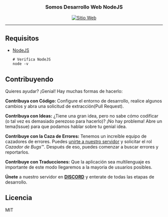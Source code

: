 ﻿<p align="center">
	<h3 align="center">Somos Desarrollo Web NodeJS</h3>
</p>

<p align="center">
  <a href="https://desarrollonodejs.pro"><img alt="Sitio Web" src="https://img.shields.io/website-up-down-green-red/http/shields.io.svg"></a>
</p>


---


## Requisitos

- [NodeJS](https://nodejs.org/es/) 

	```
	# Verifica NodeJS
	node -v
	```

## Contribuyendo 
Quieres ayudar? ¡Genial! Hay muchas formas de hacerlo:

**Contribuya con Código:** Configure el entorno de desarrollo, realice algunos cambios y abra una solicitud de extracción(Pull Request). 

**Contribuya con Ideas:** ¿Tiene una gran idea, pero no sabe cómo codificar (o tal vez es demasiado perezoso para hacerlo)? ¡No hay problema! Abre un tema(Issue) para que podamos hablar sobre tu genial idea.

**Contribuye con la Caza de Errores:** Tenemos un increíble equipo de cazadores de errores. Puedes [unirte a nuestro servidor](https://discord.gg/YmgErgv) y solicitar el rol *Cazador de Bugs*™. Después de eso, puedes comenzar a buscar errores y reportarlos.

**Contribuye con Traducciones:** Que la aplicación sea multilenguaje es importante de este modo llegaremos a la mayoria de usuarios posibles.

**Únete** a nuestro servidor en **[DISCORD](https://discord.gg/YmgErgv)** y enterate de todas las etapas de desarrollo.

## Licencia

MIT
